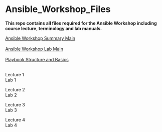 # Ansible_Workshop_Files
**This repo contains all files required for the Ansible Workshop including course lecture, terminology and lab manuals.**

[Ansible Workshop Summary Main](/docs/WORKSHOP-MAIN.md#ansible-workshop--ansible-basics)<br><br>
[Ansible Workshop Lab Main](/docs/LAB-MAIN.md#lab-main)<br><br>
[Playbook Structure and Basics](/docs/PLAY-BASICS-MAIN.md#lab-main)<br><br>

Lecture 1<br>
Lab 1<br>

Lecture 2<br>
Lab 2<br>

Lecture 3<br>
Lab 3<br>

Lecture 4<br>
Lab 4<br>



